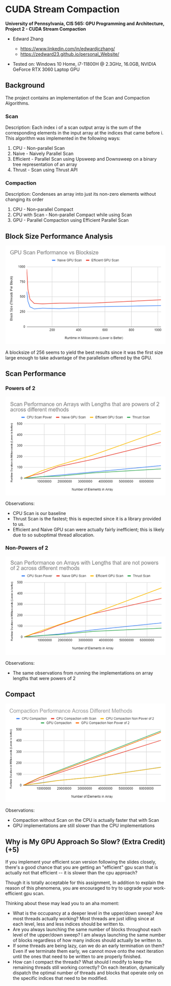 CUDA Stream Compaction
======================

**University of Pennsylvania, CIS 565: GPU Programming and Architecture,
Project 2 - CUDA Stream Compaction**

* Edward Zhang
  * https://www.linkedin.com/in/edwardjczhang/
  * https://zedward23.github.io/personal_Website/
 
* Tested on: Windows 10 Home, i7-11800H @ 2.3GHz, 16.0GB, NVIDIA GeForce RTX 3060 Laptop GPU

## Background
The project contains an implementation of the Scan and Compaction Algorithms.

### Scan 
Description: 
Each index i of a scan output array is the sum of the corresponding elements in the input array at the indices that came before i. This algorithm was implemented in the following ways:

1. CPU - Non-parallel Scan
2. Naive - Naively Parallel Scan
3. Efficient - Parallel Scan using Upsweep and Downsweep on a binary tree representation of an array
4. Thrust - Scan using Thrust API

### Compaction
Description: 
Condenses an array into just its non-zero elements without changing its order

1. CPU - Non-parallel Compact
2. CPU with Scan - Non-parallel Compact while using Scan
3. GPU - Parallel Compaction using Efficient Parallel Scan

## Block Size Performance Analysis

![](img/Graph0.png)

A blocksize of 256 seems to yield the best results since it was the first size large enough to take advantage of the parallelism offered by the GPU.

## Scan Performance
### Powers of 2

![](img/Graph1.png)

Observations:
- CPU Scan is our baseline
- Thrust Scan is the fastest; this is expected since it is a library provided to us.
- Efficient and Naive GPU scan were actually fairly inefficient; this is likely due to so suboptimal thread allocation.

### Non-Powers of 2

![](img/Graph2.png)

Observations:
- The same observations from running the implementations on array lengths that were powers of 2

## Compact

![](img/Graph3.png)

Observations:
- Compaction without Scan on the CPU is actually faster that with Scan
- GPU implementations are still slower than the CPU implementations

## Why is My GPU Approach So Slow? (Extra Credit) (+5)

If you implement your efficient scan version following the slides closely, there's a good chance
that you are getting an "efficient" gpu scan that is actually not that efficient -- it is slower than the cpu approach?

Though it is totally acceptable for this assignment,
In addition to explain the reason of this phenomena, you are encouraged to try to upgrade your work-efficient gpu scan.

Thinking about these may lead you to an aha moment:
- What is the occupancy at a deeper level in the upper/down sweep? Are most threads actually working?
   Most threads are just idling since at each level, less and less indices should be written to.
- Are you always launching the same number of blocks throughout each level of the upper/down sweep?
   I am always launching the same number of blocks regardless of how many indices should actually be written to.
- If some threads are being lazy, can we do an early termination on them?
   Even if we terminate them early, we cannot move onto the next iteration until the ones that need to be written to are properly finished. 
- How can I compact the threads? What should I modify to keep the remaining threads still working correctly?
   On each iteration, dynamically dispatch the optimal number of threads and blocks that operate only on the specific indices that need to be modified.





